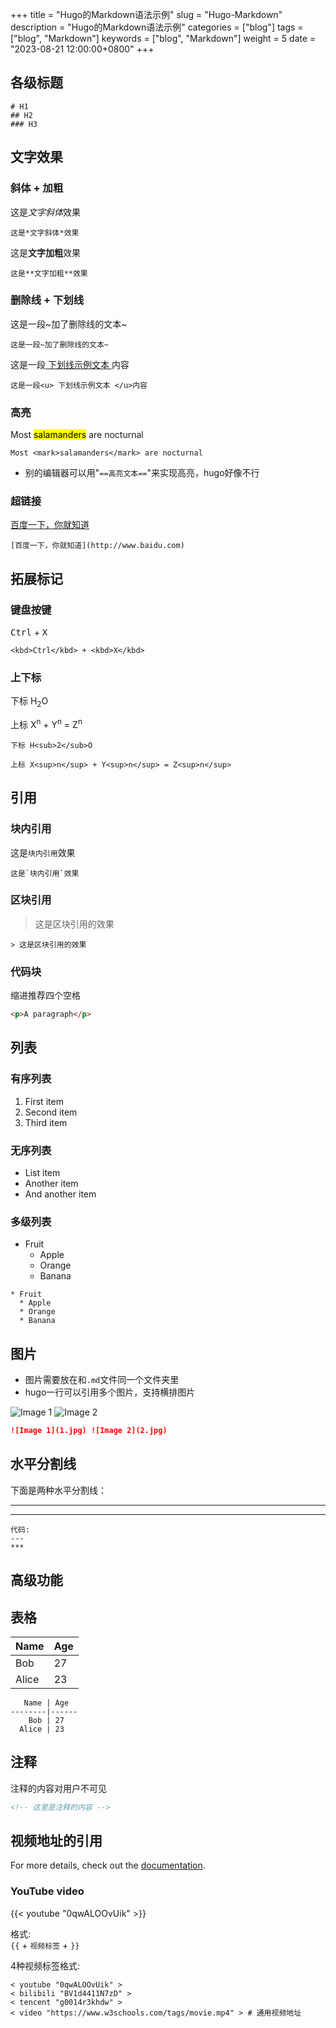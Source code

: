 +++
title = "Hugo的Markdown语法示例"
slug = "Hugo-Markdown"
description = "Hugo的Markdown语法示例"
categories = ["blog"]
tags = ["blog", "Markdown"]
keywords = ["blog", "Markdown"]
weight = 5
date = "2023-08-21 12:00:00+0800"
+++

## 各级标题

```
# H1
## H2
### H3
```

## 文字效果

### 斜体 + 加粗
这是*文字斜体*效果

```
这是*文字斜体*效果
```

这是**文字加粗**效果

```
这是**文字加粗**效果
```

### 删除线 + 下划线

这是一段~加了删除线的文本~

```
这是一段~加了删除线的文本~
```

这是一段<u> 下划线示例文本 </u>内容
```
这是一段<u> 下划线示例文本 </u>内容
```

### 高亮

Most <mark>salamanders</mark> are nocturnal

```
Most <mark>salamanders</mark> are nocturnal
```

- 别的编辑器可以用"`==高亮文本==`"来实现高亮，hugo好像不行

### 超链接

[百度一下，你就知道](http://www.baidu.com)

```
[百度一下，你就知道](http://www.baidu.com)
```


## 拓展标记

### 键盘按键

<kbd>Ctrl</kbd> + <kbd>X</kbd>
```
<kbd>Ctrl</kbd> + <kbd>X</kbd>
```



###  上下标

下标 H<sub>2</sub>O

上标 X<sup>n</sup> + Y<sup>n</sup> = Z<sup>n</sup>

```
下标 H<sub>2</sub>O

上标 X<sup>n</sup> + Y<sup>n</sup> = Z<sup>n</sup>
```





## 引用

### 块内引用
这是`块内引用`效果

```
这是`块内引用`效果
```



### 区块引用
> 这是区块引用的效果

```
> 这是区块引用的效果
```

### 代码块

缩进推荐四个空格

```html
<p>A paragraph</p>

```



## 列表
### 有序列表

1. First item
2. Second item
3. Third item

### 无序列表

* List item
* Another item
* And another item

### 多级列表

* Fruit
  * Apple
  * Orange
  * Banana

```
* Fruit
  * Apple
  * Orange
  * Banana
```







## 图片

- 图片需要放在和`.md`文件同一个文件夹里 
- hugo一行可以引用多个图片，支持横排图片

![Image 1](1.jpg) ![Image 2](2.jpg)

```markdown
![Image 1](1.jpg) ![Image 2](2.jpg)
```



## 水平分割线

下面是两种水平分割线：

---
***

```
代码:
---
***
```



## 高级功能

## 表格

   Name | Age
--------|------
    Bob | 27
  Alice | 23


```
   Name | Age
--------|------
    Bob | 27
  Alice | 23
```

## 注释

注释的内容对用户不可见
<!-- 这里是注释的内容 -->

```html
<!-- 这里是注释的内容 -->

```

## 视频地址的引用

For more details, check out the [documentation](https://stack.jimmycai.com/writing/shortcodes).

### YouTube video

{{< youtube "0qwALOOvUik" >}}

格式:  
`{{` + `视频标签`  + `}}`

4种视频标签格式:
```
< youtube "0qwALOOvUik" >
< bilibili "BV1d4411N7zD" >
< tencent "g0014r3khdw" >
< video "https://www.w3schools.com/tags/movie.mp4" > # 通用视频地址
```




